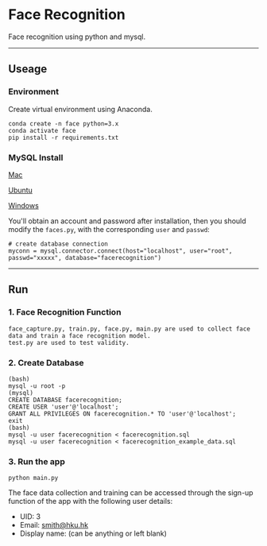 # Face Recognition

Face recognition using python and mysql.

*******

## Useage

### Environment

Create virtual environment using Anaconda.
```
conda create -n face python=3.x
conda activate face
pip install -r requirements.txt
```

### MySQL Install

[Mac](https://dev.mysql.com/doc/mysql-osx-excerpt/5.7/en/osx-installation-pkg.html)

[Ubuntu](https://dev.mysql.com/doc/mysql-linuxunix-excerpt/5.7/en/linux-installation.html)

[Windows](https://dev.mysql.com/downloads/installer/)

You'll obtain an account and password after installation, then you should modify the `faces.py`, with the corresponding
`user` and `passwd`:
```
# create database connection
myconn = mysql.connector.connect(host="localhost", user="root", passwd="xxxxx", database="facerecognition")
```

*******

## Run

### 1. Face Recognition Function
```
face_capture.py, train.py, face.py, main.py are used to collect face data and train a face recognition model.
test.py are used to test validity.
```

### 2. Create Database
```
(bash)
mysql -u root -p
(mysql)
CREATE DATABASE facerecognition;
CREATE USER 'user'@'localhost';
GRANT ALL PRIVILEGES ON facerecognition.* TO 'user'@'localhost';
exit
(bash)
mysql -u user facerecognition < facerecognition.sql
mysql -u user facerecognition < facerecognition_example_data.sql
```

### 3. Run the app
```
python main.py
```
The face data collection and training can be accessed through the sign-up function of the app with the following user details:
- UID: 3
- Email: smith@hku.hk
- Display name: (can be anything or left blank)
